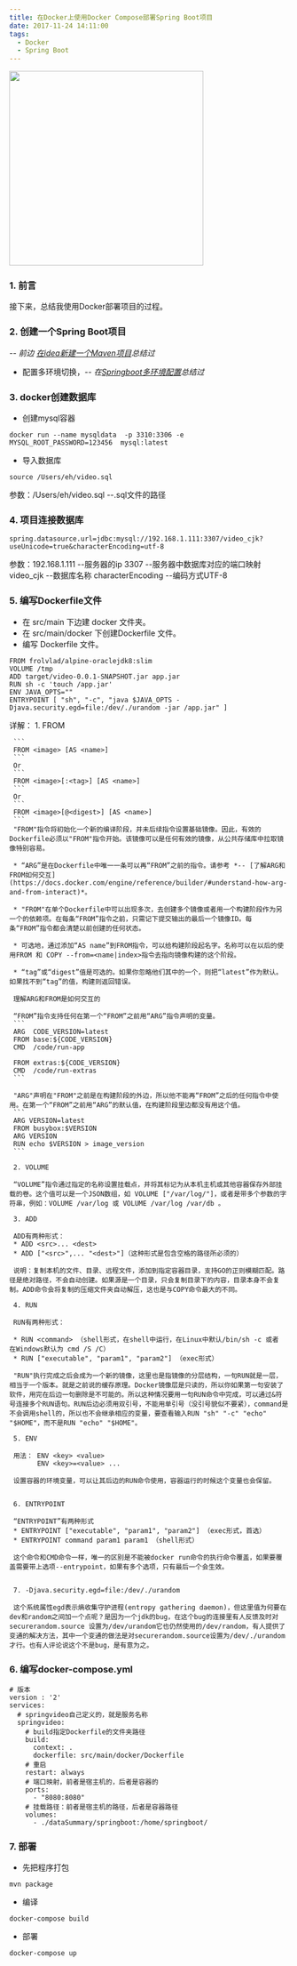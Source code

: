 ```yaml
---
title: 在Docker上使用Docker Compose部署Spring Boot项目
date: 2017-11-24 14:11:00
tags:
  - Docker
  - Spring Boot
---
```


<img src="/assets/postLog/dockerLog.jpg" width="350px" height="350px">

### 1. 前言

接下来，总结我使用Docker部署项目的过程。

<!-- more -->

### 2. 创建一个Spring Boot项目

*-- 前边 [在idea新建一个Maven项目](https://huyananh.github.io/2017/09/20/create_maven_project_idea/)总结过*

* 配置多环境切换，*-- 在[Springboot多环境配置](https://huyananh.github.io/2017/10/13/springboot_mul_env/)总结过*

### 3. docker创建数据库

* 创建mysql容器
```
docker run --name mysqldata  -p 3310:3306 -e MYSQL_ROOT_PASSWORD=123456  mysql:latest
```

* 导入数据库
```
source /Users/eh/video.sql
```
参数：/Users/eh/video.sql --.sql文件的路径

### 4. 项目连接数据库
```
spring.datasource.url=jdbc:mysql://192.168.1.111:3307/video_cjk?useUnicode=true&characterEncoding=utf-8
```
参数：192.168.1.111      --服务器的ip
     3307               --服务器中数据库对应的端口映射
     video_cjk          --数据库名称
     characterEncoding  --编码方式UTF-8

### 5. 编写Dockerfile文件

* 在 src/main 下边建 docker 文件夹。
* 在 src/main/docker 下创建Dockerfile 文件。
* 编写 Dockerfile 文件。
```
FROM frolvlad/alpine-oraclejdk8:slim
VOLUME /tmp
ADD target/video-0.0.1-SNAPSHOT.jar app.jar
RUN sh -c 'touch /app.jar'
ENV JAVA_OPTS=""
ENTRYPOINT [ "sh", "-c", "java $JAVA_OPTS -Djava.security.egd=file:/dev/./urandom -jar /app.jar" ]
```
详解：
     1. FROM

     ```
     FROM <image> [AS <name>]
     ```
     Or
     ```
     FROM <image>[:<tag>] [AS <name>]
     ```
     Or
     ```
     FROM <image>[@<digest>] [AS <name>]
     ```
     "FROM"指令将初始化一个新的编译阶段，并未后续指令设置基础镜像。因此，有效的Dockerfile必须以"FROM"指令开始。该镜像可以是任何有效的镜像，从公共存储库中拉取镜像特别容易。

     * “ARG”是在Dockerfile中唯一一条可以再“FROM”之前的指令。请参考 *-- [了解ARG和FROM如何交互](https://docs.docker.com/engine/reference/builder/#understand-how-arg-and-from-interact)*。

     * "FROM"在单个Dockerfile中可以出现多次，去创建多个镜像或者用一个构建阶段作为另一个的依赖项。在每条“FROM”指令之前，只需记下提交输出的最后一个镜像ID。每条“FROM”指令都会清楚以前创建的任何状态。

     * 可选地，通过添加“AS name”到FROM指令，可以给构建阶段起名字。名称可以在以后的使用FROM 和 COPY --from=<name|index>指令去指向镜像构建的这个阶段。

     * “tag”或“digest”值是可选的。如果你忽略他们其中的一个，则把“latest”作为默认。如果找不到“tag”的值，构建则返回错误。

     理解ARG和FROM是如何交互的

     “FROM”指令支持任何在第一个“FROM”之前用“ARG”指令声明的变量。
     ```
     ARG  CODE_VERSION=latest
     FROM base:${CODE_VERSION}
     CMD  /code/run-app

     FROM extras:${CODE_VERSION}
     CMD  /code/run-extras
     ```

     "ARG"声明在"FROM"之前是在构建阶段的外边，所以他不能再“FROM”之后的任何指令中使用。在第一个“FROM”之前用“ARG”的默认值，在构建阶段里边都没有用这个值。
     ```
     ARG VERSION=latest
     FROM busybox:$VERSION
     ARG VERSION
     RUN echo $VERSION > image_version
     ```

     2. VOLUME

     “VOLUME”指令通过指定的名称设置挂载点，并将其标记为从本机主机或其他容器保存外部挂载的卷。这个值可以是一个JSON数组，如 VOLUME ["/var/log/"]，或者是带多个参数的字符串，例如：VOLUME /var/log 或 VOLUME /var/log /var/db 。

     3. ADD

     ADD有两种形式：
     * ADD <src>... <dest>
     * ADD ["<src>",... "<dest>"]（这种形式是包含空格的路径所必须的）

     说明：复制本机的文件、目录、远程文件，添加到指定容器目录，支持GO的正则模糊匹配。路径是绝对路径，不会自动创建。如果源是一个目录，只会复制目录下的内容，目录本身不会复制。ADD命令会将复制的压缩文件夹自动解压，这也是与COPY命令最大的不同。

     4. RUN

     RUN有两种形式：

     * RUN <command> （shell形式，在shell中运行，在Linux中默认/bin/sh -c 或者 在Windows默认为 cmd /S /C）
     * RUN ["executable", "param1", "param2"] （exec形式）

     "RUN"执行完成之后会成为一个新的镜像，这里也是指镜像的分层结构，一句RUN就是一层，相当于一个版本。就是之前说的缓存原理。Docker镜像层是只读的，所以你如果第一句安装了软件，用完在后边一句删除是不可能的。所以这种情况要用一句RUN命令中完成，可以通过&符号连接多个RUN语句。RUN后边必须用双引号，不能用单引号（没引号貌似不要紧），command是不会调用shell的，所以也不会继承相应的变量，要查看输入RUN "sh" "-c" "echo" "$HOME"，而不是RUN "echo" "$HOME"。

     5. ENV

     用法： ENV <key> <value>
           ENV <key>=<value> ...

     设置容器的环境变量，可以让其后边的RUN命令使用，容器运行的时候这个变量也会保留。


     6. ENTRYPOINT

     “ENTRYPOINT”有两种形式
     * ENTRYPOINT ["executable", "param1", "param2"] （exec形式，首选）
     * ENTRYPOINT command param1 param1 （shell形式）

     这个命令和CMD命令一样，唯一的区别是不能被docker run命令的执行命令覆盖，如果要覆盖需要带上选项--entrypoint，如果有多个选项，只有最后一个会生效。


     7. -Djava.security.egd=file:/dev/./urandom

     这个系统属性egd表示熵收集守护进程(entropy gathering daemon)，但这里值为何要在dev和random之间加一个点呢？是因为一个jdk的bug，在这个bug的连接里有人反馈及时对 securerandom.source 设置为/dev/urandom它也仍然使用的/dev/random，有人提供了变通的解决方法，其中一个变通的做法是对securerandom.source设置为/dev/./urandom才行。也有人评论说这个不是bug，是有意为之。

### 6. 编写docker-compose.yml
```
# 版本
version : '2'
services:
  # springvideo自己定义的，就是服务名称
  springvideo:
    # build指定Dockerfile的文件夹路径
    build:
      context: .
      dockerfile: src/main/docker/Dockerfile
    # 重启
    restart: always
    # 端口映射，前者是宿主机的，后者是容器的
    ports:
      - "8080:8080"
    # 挂载路径：前者是宿主机的路径，后者是容器路径
    volumes:
      - ./dataSummary/springboot:/home/springboot/
```

### 7. 部署

* 先把程序打包
```
mvn package
```

* 编译
```
docker-compose build
```

* 部署
```
docker-compose up
```
